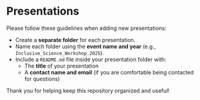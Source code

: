 # Presentations

Please follow these guidelines when adding new presentations:

- Create a **separate folder** for each presentation.  
- Name each folder using the **event name and year** (e.g., `Inclusive_Science_Workshop_2025`).  
- Include a `README.md` file inside your presentation folder with:
  - The **title** of your presentation  
  - A **contact name and email** (if you are comfortable being contacted for questions)

Thank you for helping keep this repository organized and useful!
